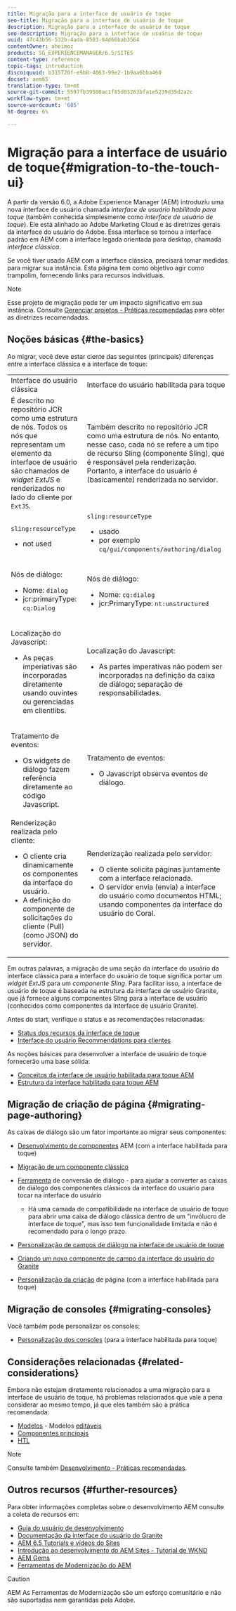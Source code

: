 ```yaml
---
title: Migração para a interface de usuário de toque
seo-title: Migração para a interface de usuário de toque
description: Migração para a interface de usuário de toque
seo-description: Migração para a interface de usuário de toque
uuid: 47c43b56-532b-4ada-8503-04d66bab3564
contentOwner: aheimoz
products: SG_EXPERIENCEMANAGER/6.5/SITES
content-type: reference
topic-tags: introduction
discoiquuid: b315720f-e9b8-4063-99e2-1b9aa6bba460
docset: aem65
translation-type: tm+mt
source-git-commit: 5597fb39500ac1f85d03263bfa1e5239d35d2a2c
workflow-type: tm+mt
source-wordcount: '685'
ht-degree: 6%

---
```



# Migração para a interface de usuário de toque{#migration-to-the-touch-ui}

A partir da versão 6.0, a Adobe Experience Manager (AEM) introduziu uma nova interface de usuário chamada *interface de usuário habilitada para toque* (também conhecida simplesmente como *interface de usuário de toque*). Ele está alinhado ao Adobe Marketing Cloud e às diretrizes gerais da interface do usuário do Adobe. Essa interface se tornou a interface padrão em AEM com a interface legada orientada para desktop, chamada *interface clássica*.

Se você tiver usado AEM com a interface clássica, precisará tomar medidas para migrar sua instância. Esta página tem como objetivo agir como trampolim, fornecendo links para recursos individuais.

>[!NOTE]
>
>Esse projeto de migração pode ter um impacto significativo em sua instância. Consulte [Gerenciar projetos - Práticas recomendadas](/help/managing/best-practices.md) para obter as diretrizes recomendadas.

## Noções básicas {#the-basics}

Ao migrar, você deve estar ciente das seguintes (principais) diferenças entre a interface clássica e a interface de toque:

<table>
 <tbody>
  <tr>
   <td>Interface do usuário clássica</td>
   <td>Interface do usuário habilitada para toque</td>
  </tr>
  <tr>
   <td>É descrito no repositório JCR como uma estrutura de nós. Todos os nós que representam um elemento da interface de usuário são chamados de <em>widget ExtJS</em> e renderizados no lado do cliente por <code>ExtJS</code>.</td>
   <td>Também descrito no repositório JCR como uma estrutura de nós. No entanto, nesse caso, cada nó se refere a um tipo de recurso Sling (componente Sling), que é responsável pela renderização. Portanto, a interface do usuário é (basicamente) renderizada no servidor.</td>
  </tr>
  <tr>
   <td><p><code>sling:resourceType</code></p>
    <ul>
     <li>not used</li>
    </ul> </td>
   <td><code>sling:resourceType</code>
    <ul>
     <li>usado</li>
     <li>por exemplo<br /> <code>cq/gui/components/authoring/dialog</code><br /> </li>
    </ul> </td>
  </tr>
  <tr>
   <td><p>Nós de diálogo:</p>
    <ul>
     <li>Nome: <code>dialog</code></li>
     <li>jcr:primaryType: <code>cq:Dialog</code></li>
    </ul> </td>
   <td><p>Nós de diálogo:</p>
    <ul>
     <li>Nome: <code>cq:dialog</code></li>
     <li>jcr:PrimaryType: <code>nt:unstructured</code></li>
    </ul> </td>
  </tr>
  <tr>
   <td><p>Localização do Javascript:</p>
    <ul>
     <li>As peças imperiativas são incorporadas diretamente usando ouvintes ou gerenciadas em clientlibs.</li>
    </ul> </td>
   <td><p>Localização do Javascript:</p>
    <ul>
     <li>As partes imperativas não podem ser incorporadas na definição da caixa de diálogo; separação de responsabilidades.</li>
    </ul> </td>
  </tr>
  <tr>
   <td><p>Tratamento de eventos:</p>
    <ul>
     <li>Os widgets de diálogo fazem referência diretamente ao código Javascript.</li>
    </ul> </td>
   <td><p>Tratamento de eventos:</p>
    <ul>
     <li>O Javascript observa eventos de diálogo.</li>
    </ul> </td>
  </tr>
  <tr>
   <td>Renderização realizada pelo cliente:
    <ul>
     <li>O cliente cria dinamicamente os componentes da interface do usuário.</li>
     <li>A definição do componente de solicitações do cliente (Pull) (como JSON) do servidor.</li>
    </ul> </td>
   <td>Renderização realizada pelo servidor:
    <ul>
     <li>O cliente solicita páginas juntamente com a interface relacionada.</li>
     <li>O servidor envia (envia) a interface do usuário como documentos HTML; usando componentes da interface do usuário do Coral.<br /> </li>
    </ul> </td>
  </tr>
 </tbody>
</table>

Em outras palavras, a migração de uma seção da interface do usuário da interface clássica para a interface do usuário de toque significa portar um *widget ExtJS* para um *componente Sling*. Para facilitar isso, a interface de usuário de toque é baseada na estrutura da interface de usuário Granite, que já fornece alguns componentes Sling para a interface de usuário (conhecidos como componentes da interface de usuário Granite).

Antes do start, verifique o status e as recomendações relacionadas:

* [Status dos recursos da interface de toque](/help/release-notes/touch-ui-features-status.md)
* [Interface do usuário Recommendations para clientes](/help/sites-deploying/ui-recommendations.md)

As noções básicas para desenvolver a interface de usuário de toque fornecerão uma base sólida:

* [Conceitos da interface de usuário habilitada para toque AEM](/help/sites-developing/touch-ui-concepts.md)
* [Estrutura da interface habilitada para toque AEM](/help/sites-developing/touch-ui-structure.md)

## Migração de criação de página {#migrating-page-authoring}

As caixas de diálogo são um fator importante ao migrar seus componentes:

* [Desenvolvimento de componentes](/help/sites-developing/developing-components.md)  AEM (com a interface habilitada para toque)
* [Migração de um componente clássico](/help/sites-developing/developing-components.md#migrating-from-a-classic-component)
* [Ferramenta](/help/sites-developing/dialog-conversion.md)  de conversão de diálogo - para ajudar a converter as caixas de diálogo dos componentes clássicos da interface do usuário para tocar na interface do usuário

   * Há uma camada de compatibilidade na interface de usuário de toque para abrir uma caixa de diálogo clássica dentro de um &quot;invólucro de interface de toque&quot;, mas isso tem funcionalidade limitada e não é recomendado para o longo prazo.

* [Personalização de campos de diálogo na interface de usuário de toque](https://helpx.adobe.com/experience-manager/kt/eseminars/gems/aem-customizing-dialog-fields-in-touch-ui.html)
* [Criando um novo componente de campo da interface do usuário do Granite](/help/sites-developing/granite-ui-component.md)
* [Personalização da criação](/help/sites-developing/customizing-page-authoring-touch.md)  de página (com a interface habilitada para toque)

## Migração de consoles {#migrating-consoles}

Você também pode personalizar os consoles:

* [Personalização dos consoles](/help/sites-developing/customizing-consoles-touch.md)  (para a interface habilitada para toque)

## Considerações relacionadas {#related-considerations}

Embora não estejam diretamente relacionados a uma migração para a interface de usuário de toque, há problemas relacionados que vale a pena considerar ao mesmo tempo, já que eles também são a prática recomendada:

* [Modelos](/help/sites-developing/templates.md)  - Modelos  [editáveis](/help/sites-developing/page-templates-editable.md)
* [Componentes principais](https://docs.adobe.com/content/help/pt-BR/experience-manager-core-components/using/introduction.html)
* [HTL](https://docs.adobe.com/content/help/pt-BR/experience-manager-htl/using/overview.html)

>[!NOTE]
>
>Consulte também [Desenvolvimento - Práticas recomendadas](/help/sites-developing/best-practices.md).

## Outros recursos {#further-resources}

Para obter informações completas sobre o desenvolvimento AEM consulte a coleta de recursos em:

* [Guia do usuário de desenvolvimento](/help/sites-developing/home.md)
* [Documentação da interface do usuário do Granite](https://helpx.adobe.com/experience-manager/6-5/sites/developing/using/reference-materials/granite-ui/api/jcr_root/libs/granite/ui/index.html)
* [AEM 6.5 Tutorials e vídeos do Sites](https://docs.adobe.com/content/help/en/experience-manager-learn/sites/overview.html)
* [Introdução ao desenvolvimento do AEM Sites - Tutorial de WKND](/help/sites-developing/getting-started.md)
* [AEM Gems](https://helpx.adobe.com/experience-manager/kt/eseminars/gems/aem-index.html)
* [Ferramentas de Modernização do AEM](https://opensource.adobe.com/aem-modernize-tools/)

>[!CAUTION]
>
>AEM As Ferramentas de Modernização são um esforço comunitário e não são suportadas nem garantidas pela Adobe.

